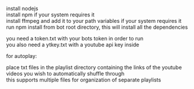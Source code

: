 install nodejs  
install npm if your system requires it  
install ffmpeg and add it to your path variables if your system requires it  
run npm install from bot root directory, this will install all the dependencies  

you need a token.txt with your bots token in order to run  
you also need a ytkey.txt with a youtube api key inside  
  
for autoplay:  
  
place txt files in the playlist directory containing the links of the youtube videos you wish to automatically shuffle through  
this supports multiple files for organization of separate playlists  
